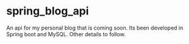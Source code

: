 # spring_blog_api
An api for my personal blog that is coming soon. Its been developed in Spring boot and MySQL. Other details to follow.
